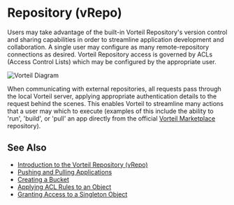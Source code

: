 # Repository (vRepo)

Users may take advantage of the built-in Vorteil Repository's version control and sharing capabilities in order to streamline application development and collaboration. A single user may configure as many remote-repository connections as desired. Vorteil Repository access is governed by ACLs (Access Control Lists) which may be configured by the appropriate user.

![Vorteil Diagram](https://downloads.vorteil.io/assets/vorteil-diagram.png)

When communicating with external repositories, all requests pass through the local Vorteil server, applying appropriate authentication details to the request behind the scenes. This enables Vorteil to streamline many actions that a user may which to execute (examples of this include the ability to 'run', 'build', or 'pull' an app directly from the official [Vorteil Marketplace](https://marketplace.vorteil.io) repository).

## See Also
- [Introduction to the Vorteil Repository (vRepo)](../../../repository/introduction/introduction_to_vrepo)
- [Pushing and Pulling Applications](../../../repository/sharing/pushing_pulling_apps)
- [Creating a Bucket](../../../repository/buckets/create_a_bucket)
- [Applying ACL Rules to an Object](../../../repository/acls/applying_acl_rules)
- [Granting Access to a Singleton Object](../../../repository/acls/granting_access_to_singleton) 